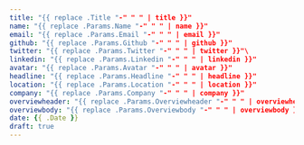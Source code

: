 ```yaml
---
title: "{{ replace .Title "-" " " | title }}"
name: "{{ replace .Params.Name "-" " " | name }}"
email: "{{ replace .Params.Email "-" " " | email }}"
github: "{{ replace .Params.Github "-" " " | github }}"
twitter: "{{ replace .Params.Twitter "-" " " | twitter }}"\
linkedin: "{{ replace .Params.Linkedin "-" " " | linkedin }}"
avatar: "{{ replace .Params.Avatar "-" " " | avatar }}"
headline: "{{ replace .Params.Headline "-" " " | headline }}"
location: "{{ replace .Params.Location "-" " " | location }}"
company: "{{ replace .Params.Company "-" " " | company }}"
overviewheader: "{{ replace .Params.Overviewheader "-" " " | overviewheader }}"
overviewbody: "{{ replace .Params.Overviewbody "-" " " | overviewbody }}"
date: {{ .Date }}
draft: true
---
```


